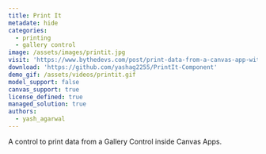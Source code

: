 ```yaml
---
title: Print It
metadate: hide
categories:
  - printing
  - gallery control
image: /assets/images/printit.jpg
visit: 'https://www.bythedevs.com/post/print-data-from-a-canvas-app-without-using-msflow'
download: 'https://github.com/yashag2255/PrintIt-Component'
demo_gif: /assets/videos/printit.gif
model_support: false
canvas_support: true
license_defined: true
managed_solution: true
authors:
  - yash_agarwal
---
```


A control to print data from a Gallery Control inside Canvas Apps.
